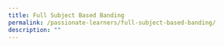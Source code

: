 ```yaml
---
title: Full Subject Based Banding
permalink: /passionate-learners/full-subject-based-banding/
description: ""
---
```

